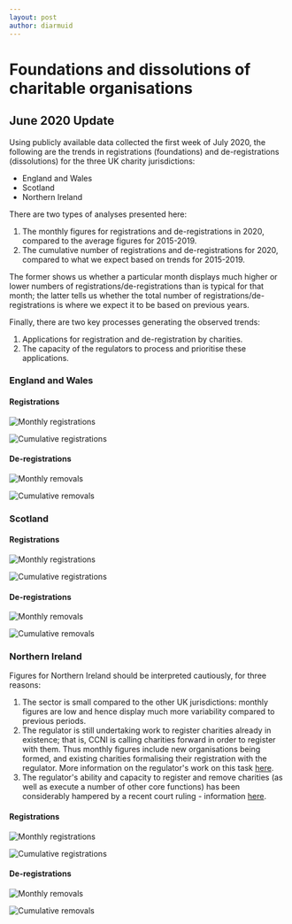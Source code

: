 ```yaml
---
layout: post
author: diarmuid
---
```


# Foundations and dissolutions of charitable organisations

## June 2020 Update

Using publicly available data collected the first week of July 2020, the following are the trends in registrations (foundations) and de-registrations (dissolutions) for the three UK charity jurisdictions:
* England and Wales
* Scotland
* Northern Ireland

There are two types of analyses presented here:
1. The monthly figures for registrations and de-registrations in 2020, compared to the average figures for 2015-2019.
2. The cumulative number of registrations and de-registrations for 2020, compared to what we expect based on trends for 2015-2019.

The former shows us whether a particular month displays much higher or lower numbers of registrations/de-registrations than is typical for that month; the latter tells us whether the total number of registrations/de-registrations is where we expect it to be based on previous years.

Finally, there are two key processes generating the observed trends:
1. Applications for registration and de-registration by charities.
2. The capacity of the regulators to process and prioritise these applications.

### England and Wales

#### Registrations

![Monthly registrations](ew-monthly-cumulative-registrations-2020-07-10.png)

![Cumulative registrations](/charity-covid19/figures/ew-monthly-cumulative-registrations-2020-07-10.png)

#### De-registrations

![Monthly removals](/figures/ew-monthly-removals-2020-07-10.png)

![Cumulative removals](/figures/ew-monthly-cumulative-removals-2020-07-10.png)

### Scotland

#### Registrations

![Monthly registrations](/figures/scot-monthly-registrations-2020-07-10.png)

![Cumulative registrations](/figures/scot-monthly-cumulative-registrations-2020-07-10.png)

#### De-registrations

![Monthly removals](/figures/scot-monthly-removals-2020-07-10.png)

![Cumulative removals](/figures/scot-monthly-cumulative-removals-2020-07-10.png)

### Northern Ireland

Figures for Northern Ireland should be interpreted cautiously, for three reasons:
1. The sector is small compared to the other UK jurisdictions: monthly figures are low and hence display much more variability compared to previous periods.
2. The regulator is still undertaking work to register charities already in existence; that is, CCNI is calling charities forward in order to register with them. Thus monthly figures include new organisations being formed, and existing charities formalising their registration with the regulator. More information on the regulator's work on this task [here](https://apps.charitycommissionni.org.uk/About_us/Contacting_us/FAQs.aspx#Registration%20begins%20date?).
3. The regulator's ability and capacity to register and remove charities (as well as execute a number of other core functions) has been considerably hampered by a recent court ruling - information [here](https://www.charitycommissionni.org.uk/news/legal-update/).

#### Registrations

![Monthly registrations](/figures/ni-monthly-registrations-2020-07-10.png)

![Cumulative registrations](/figures/ni-monthly-cumulative-registrations-2020-07-10.png)

#### De-registrations

![Monthly removals](/figures/ni-monthly-removals-2020-07-10.png)

![Cumulative removals](/figures/ni-monthly-cumulative-removals-2020-07-10.png)